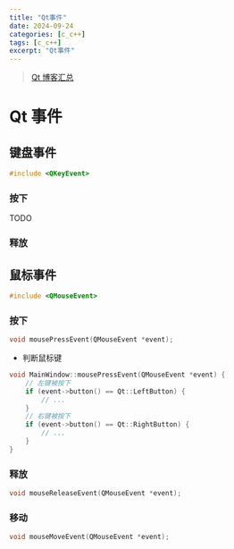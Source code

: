 ```yaml
---
title: "Qt事件"
date: 2024-09-24
categories: [c_c++]
tags: [c_c++]
excerpt: "Qt事件"
---
```


> [Qt 博客汇总](https://www.cnblogs.com/linuxAndMcu/)

# Qt 事件

## 键盘事件

```c
#include <QKeyEvent>
```

### 按下

TODO

### 释放

## 鼠标事件

```c
#include <QMouseEvent>
```

### 按下

```c
void mousePressEvent(QMouseEvent *event);
```

- 判断鼠标键

```c
void MainWindow::mousePressEvent(QMouseEvent *event) {   
    // 左键被按下
    if (event->button() == Qt::LeftButton) {
        // ...
    }
    // 右键被按下
    if (event->button() == Qt::RightButton) {
        // ...
    }
}
```

### 释放

```c
void mouseReleaseEvent(QMouseEvent *event);
```

### 移动

```c
void mouseMoveEvent(QMouseEvent *event);
```

